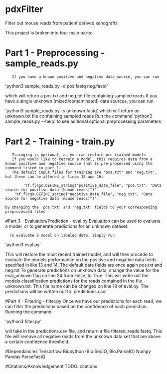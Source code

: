 # pdxFilter

Filter out mouse reads from patient derived xenografts

This project is broken into four main parts:

# Part 1 - Preprocessing - sample_reads.py
       If you have a known positive and negative data source, you can run

 'python3 sample_reads.py -d pos.fastq neg.fastq'

 which will return a pos.txt and neg.txt file containing sampled reads
If you have a single unknown (mixed/contaminated) data sources, you can run

 'python3 sample_reads.py -s unknown.fastq'
which will return an unknown.txt file conftaining sampled reads
Run the command 'python3 sample_reads.py --help' to see aditional optional preprocessing parameters
      
# Part 2 - Training - train.py
       Trainging is optional, as you can restore pre-trained models
       If you would like to retrain a model, this requires data from a known positive and negative source that is pre-processed using the command listed in part 1.
       The default input files for training are 'pos.txt' and 'neg.txt', but these can be altered in lines 15 and 16:

       	    'tf.flags.DEFINE_string("positive_data_file", "pos.txt", "Data source for positive data (human reads)")'
	    'tf.flags.DEFINE_string("negative_data_file", "neg.txt", "Data source for negative data (mouse reads)")'

	by changing the 'pos.txt' and 'neg.txt' fields to your corresponding preprocessed files

#Part 3 - Evaluation/Prediction - eval.py
      Evaluation can be used to evaluate a model, or to generate predictions for an unknown dataset.
      
      To evaluate a model on labeled data, simply run 

'python3 eval.py' 

 This will restore the most recent trained model, and will then procede to evaluate the models performance on the positive and negative data fields specified in like 13 and 14.  The default data fields are once again pos.txt and neg.txt
To generate predictions on unknown data, change the value for the eval_unkown flag on line 24 from False, to True.  This will write out the models classification predictions for the reads contained in the file unknown.txt.  This file name can be changed on line 18 of eval.py.  The predictions will be written out to 'predictions.csv'

#Part 4 - Filtering - filter.py
      Once we have our predictions for each read, we can filter the predictions based on the confidence of each prediction.  Running the command 

'python3 filter.py'

 will take in the predictions.csv file, and return a file filtered_reads.fastq.  This file will remove all negative reads from the unknown data set that are above a certain confidence threshold. 

#Dependancies
	Tensorflow
	Biopython (Bio.SeqIO, Bio.ParseIO)
	Numpy
	Pandas
	ParseFastQ
	
#Citations/Aknowledgement
	TODO: citations
